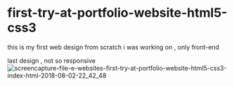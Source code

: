 # first-try-at-portfolio-website-html5-css3
this is my first web design from scratch i was working on , only front-end


last design , not so responsive 
![screencapture-file-e-websites-first-try-at-portfolio-website-html5-css3-index-html-2018-08-02-22_42_48](https://user-images.githubusercontent.com/38791036/43610037-7d274cac-96a5-11e8-89c0-c4d06d559244.jpg)
